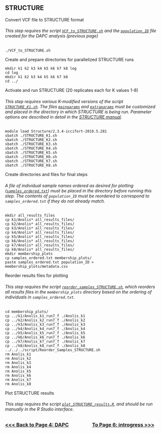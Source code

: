 ## STRUCTURE
Convert VCF file to STRUCTURE format
###### This step requires the script [`VCF_to_STRUCTURE.sh`](https://github.com/tylerdevos/green_anole_hybridization/blob/main/script/VCF_to_STRUCTURE.sh) and the [`population_ID`](https://github.com/tylerdevos/green_anole_hybridization/blob/main/other_files/population_ID) file created for the DAPC analysis (previous page)
```
./VCF_to_STRUCTURE.sh
```
Create and prepare directories for parallelized STRUCTURE runs
```
mkdir k1 k2 k3 k4 k5 k6 k7 k8 log
cd log
mkdir k1 k2 k3 k4 k5 k6 k7 k8
cd ../
```
Activate and run STRUCTURE (20 replicates each for K values 1-8)
###### This step requires various K-modified versions of the script [`STRUCTURE_K1.sh`](https://github.com/tylerdevos/green_anole_hybridization/blob/main/script/STRUCTURE_K1.sh). The files [`mainparams`](https://github.com/tylerdevos/green_anole_hybridization/blob/main/other_files/mainparams) and [`extraparams`](https://github.com/tylerdevos/green_anole_hybridization/blob/main/other_files/extraparams) must be customized and placed in the directory in which STRUCTURE is being run. Parameter options are described in detail in the [STRUCTURE manual](https://web.stanford.edu/group/pritchardlab/structure_software/release_versions/v2.3.4/structure_doc.pdf).
```
module load Structure/2.3.4-iccifort-2019.5.281
sbatch ./STRUCTURE_K1.sh
sbatch ./STRUCTURE_K2.sh
sbatch ./STRUCTURE_K3.sh
sbatch ./STRUCTURE_K4.sh
sbatch ./STRUCTURE_K5.sh
sbatch ./STRUCTURE_K6.sh
sbatch ./STRUCTURE_K7.sh
sbatch ./STRUCTURE_K8.sh
```
Create directories and files for final steps
###### A file of individual sample names ordered as desired for plotting ([`samples_ordered.txt`](https://github.com/tylerdevos/green_anole_hybridization/blob/main/other_files/samples_ordered.txt)) must be placed in the directory before running this step. The contents of `population_ID` must be reordered to correspond to `samples_ordered.txt` if they do not already match.
```
mkdir all_results_files
cp k1/Anolis* all_results_files/
cp k2/Anolis* all_results_files/
cp k3/Anolis* all_results_files/
cp k4/Anolis* all_results_files/
cp k5/Anolis* all_results_files/
cp k6/Anolis* all_results_files/
cp k7/Anolis* all_results_files/
cp k8/Anolis* all_results_files/
mkdir membership_plots
cp samples_ordered.txt membership_plots/
paste samples_ordered.txt population_ID > membership_plots/metadata.csv
```
Reorder results files for plotting
###### This step requires the script [`reorder_samples_STRUCTURE.sh`](https://github.com/tylerdevos/green_anole_hybridization/blob/main/script/reorder_samples_STRUCTURE.sh), which reorders all results files in the `membership_plots` directory based on the ordering of individuals in `samples_ordered.txt`.
```
cd membership_plots/
cp ../k1/Anolis_k1_run7_f ./Anolis_k1
cp ../k2/Anolis_k2_run7_f ./Anolis_k2
cp ../k3/Anolis_k3_run7_f ./Anolis_k3
cp ../k4/Anolis_k4_run7_f ./Anolis_k4
cp ../k5/Anolis_k5_run7_f ./Anolis_k5
cp ../k6/Anolis_k6_run7_f ./Anolis_k6
cp ../k7/Anolis_k7_run7_f ./Anolis_k7
cp ../k8/Anolis_k8_run7_f ./Anolis_k8
../../../script/Reorder_Samples_STRUCTURE.sh
rm Anolis_k1
rm Anolis_k2
rm Anolis_k3
rm Anolis_k4
rm Anolis_k5
rm Anolis_k6
rm Anolis_k7
rm Anolis_k8
```
Plot STRUCTURE results
###### This step requires the script [`plot_STRUCTURE_results.R`](https://github.com/tylerdevos/green_anole_hybridization/blob/main/script/plot_STRUCTURE_results.R), and should be run manually in the R Studio interface.
  
### [<<< Back to Page 4: DAPC](https://github.com/tylerdevos/green_anole_hybridization/blob/main/4_DAPC.md)                    [To Page 6: introgress >>>](https://github.com/tylerdevos/green_anole_hybridization/blob/main/6_introgress.md)
